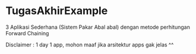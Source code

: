 # TugasAkhirExample

3 Aplikasi Sederhana (Sistem Pakar Abal abal) dengan metode perhitungan Forward Chaining

Disclaimer : 1 day 1 app, mohon maaf jika arsitektur apps gak jelas ^^


